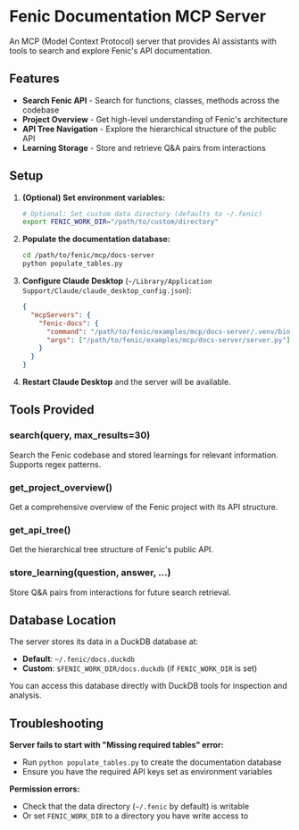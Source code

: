 # Fenic Documentation MCP Server

An MCP (Model Context Protocol) server that provides AI assistants with tools to search and explore Fenic's API documentation.

## Features

- **Search Fenic API** - Search for functions, classes, methods across the codebase
- **Project Overview** - Get high-level understanding of Fenic's architecture
- **API Tree Navigation** - Explore the hierarchical structure of the public API
- **Learning Storage** - Store and retrieve Q&A pairs from interactions

## Setup

1. **(Optional) Set environment variables:**

   ```bash
   # Optional: Set custom data directory (defaults to ~/.fenic)
   export FENIC_WORK_DIR="/path/to/custom/directory"
   ```

2. **Populate the documentation database:**

   ```bash
   cd /path/to/fenic/mcp/docs-server
   python populate_tables.py
   ```

3. **Configure Claude Desktop** (`~/Library/Application Support/Claude/claude_desktop_config.json`):

   ```json
   {
     "mcpServers": {
       "fenic-docs": {
         "command": "/path/to/fenic/examples/mcp/docs-server/.venv/bin/python",
         "args": ["/path/to/fenic/examples/mcp/docs-server/server.py"]
       }
     }
   }
   ```

4. **Restart Claude Desktop** and the server will be available.

## Tools Provided

### search(query, max_results=30)

Search the Fenic codebase and stored learnings for relevant information. Supports regex patterns.

### get_project_overview()

Get a comprehensive overview of the Fenic project with its API structure.

### get_api_tree()

Get the hierarchical tree structure of Fenic's public API.

### store_learning(question, answer, ...)

Store Q&A pairs from interactions for future search retrieval.

## Database Location

The server stores its data in a DuckDB database at:

- **Default**: `~/.fenic/docs.duckdb`
- **Custom**: `$FENIC_WORK_DIR/docs.duckdb` (if `FENIC_WORK_DIR` is set)

You can access this database directly with DuckDB tools for inspection and analysis.

## Troubleshooting

**Server fails to start with "Missing required tables" error:**

- Run `python populate_tables.py` to create the documentation database
- Ensure you have the required API keys set as environment variables

**Permission errors:**

- Check that the data directory (`~/.fenic` by default) is writable
- Or set `FENIC_WORK_DIR` to a directory you have write access to
